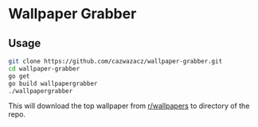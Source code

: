 # Wallpaper Grabber
## Usage

```bash
git clone https://github.com/cazwazacz/wallpaper-grabber.git
cd wallpaper-grabber
go get
go build wallpapergrabber
./wallpapergrabber
```
This will download the top wallpaper from [r/wallpapers](https://www.reddit.com/r/wallpapers/) to directory of the repo.